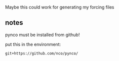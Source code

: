Maybe this could work for generating my forcing files


## notes

pynco must be installed from github!

put this in the environment:
```
git+https://github.com/nco/pynco/
```
